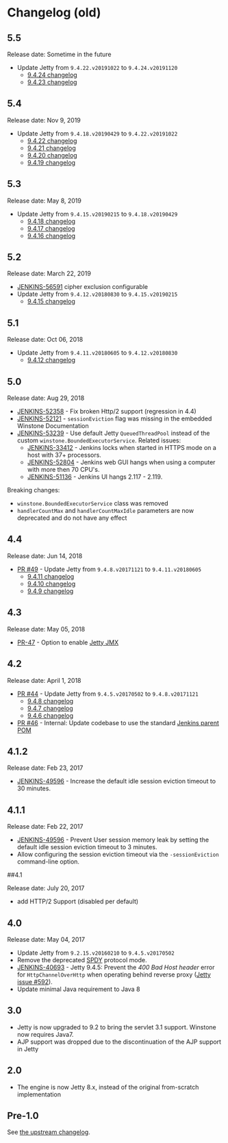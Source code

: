 Changelog (old)
===

## 5.5

Release date: Sometime in the future

* Update Jetty from `9.4.22.v20191022` to `9.4.24.v20191120`
  * [9.4.24 changelog](https://github.com/eclipse/jetty.project/releases/tag/jetty-9.4.24.v20191120)
  * [9.4.23 changelog](https://github.com/eclipse/jetty.project/releases/tag/jetty-9.4.23.v20191118)

## 5.4

Release date: Nov 9, 2019

* Update Jetty from `9.4.18.v20190429` to `9.4.22.v20191022`
  * [9.4.22 changelog](https://github.com/eclipse/jetty.project/releases/tag/jetty-9.4.22.v20191022)
  * [9.4.21 changelog](https://github.com/eclipse/jetty.project/releases/tag/jetty-9.4.21.v20190926)
  * [9.4.20 changelog](https://github.com/eclipse/jetty.project/releases/tag/jetty-9.4.20.v20190813)
  * [9.4.19 changelog](https://github.com/eclipse/jetty.project/releases/tag/jetty-9.4.19.v20190610)

## 5.3

Release date: May 8, 2019

* Update Jetty from `9.4.15.v20190215` to `9.4.18.v20190429`
  * [9.4.18 changelog](https://github.com/eclipse/jetty.project/releases/tag/jetty-9.4.18.v20190429)
  * [9.4.17 changelog](https://github.com/eclipse/jetty.project/releases/tag/jetty-9.4.17.v20190418)
  * [9.4.16 changelog](https://github.com/eclipse/jetty.project/releases/tag/jetty-9.4.16.v20190411)

## 5.2

Release date: March 22, 2019

* [JENKINS-56591](https://issues.jenkins-ci.org/browse/JENKINS-56591) cipher exclusion configurable
* Update Jetty from `9.4.12.v20180830` to `9.4.15.v20190215`
  * [9.4.15 changelog](https://github.com/eclipse/jetty.project/releases/tag/jetty-9.4.15.v20190215)

## 5.1

Release date: Oct 06, 2018

* Update Jetty from `9.4.11.v20180605` to `9.4.12.v20180830`
  * [9.4.12 changelog](https://github.com/eclipse/jetty.project/releases/tag/jetty-9.4.12.v20180830)

## 5.0

Release date: Aug 29, 2018

* [JENKINS-52358](https://issues.jenkins-ci.org/browse/JENKINS-52358) - Fix broken Http/2 support (regression in 4.4)
* [JENKINS-52121](https://issues.jenkins-ci.org/browse/JENKINS-52121) - `sessionEviction` flag was missing in the embedded Winstone Documentation
* [JENKINS-53239](https://issues.jenkins-ci.org/browse/JENKINS-53239) - Use default Jetty `QueuedThreadPool` instead of the custom `winstone.BoundedExecutorService`.
Related issues:
  * [JENKINS-33412](https://issues.jenkins-ci.org/browse/JENKINS-33412) - Jenkins locks when started in HTTPS mode on a host with 37+ processors.
  * [JENKINS-52804](https://issues.jenkins-ci.org/browse/JENKINS-52804) -
  Jenkins web GUI hangs when using a computer with more then 70 CPU's.
  * [JENKINS-51136](https://issues.jenkins-ci.org/browse/JENKINS-51136) -
  Jenkins UI hangs 2.117 - 2.119.

Breaking changes:

* `winstone.BoundedExecutorService` class was removed
* `handlerCountMax` and `handlerCountMaxIdle` parameters are now deprecated and do not have any effect

## 4.4

Release date: Jun 14, 2018

* [PR #49](https://github.com/jenkinsci/winstone/pull/49) -
Update Jetty from `9.4.8.v20171121` to `9.4.11.v20180605`
  * [9.4.11 changelog](https://github.com/eclipse/jetty.project/releases/tag/jetty-9.4.11.v20180605)
  * [9.4.10 changelog](https://github.com/eclipse/jetty.project/releases/tag/jetty-9.4.10.v20180503)
  * [9.4.9 changelog](https://github.com/eclipse/jetty.project/releases/tag/jetty-9.4.9.v20180320)

## 4.3

Release date: May 05, 2018

* [PR-47](https://github.com/jenkinsci/winstone/pull/47) -
Option to enable [Jetty JMX](https://www.eclipse.org/jetty/documentation/9.4.x/jmx-chapter.html)

## 4.2

Release date: April 1, 2018

* [PR #44](https://github.com/jenkinsci/winstone/pull/44) -
Update Jetty from `9.4.5.v20170502` to `9.4.8.v20171121`
  * [9.4.8 changelog](https://github.com/eclipse/jetty.project/releases/tag/jetty-9.4.8.v20171121)
  * [9.4.7 changelog](https://github.com/eclipse/jetty.project/releases/tag/jetty-9.4.7.v20170914)
  * [9.4.6 changelog](https://github.com/eclipse/jetty.project/releases/tag/jetty-9.4.6.v20170531)
* [PR #46](https://github.com/jenkinsci/winstone/pull/46) -
Internal: Update codebase to use the standard [Jenkins parent POM](https://github.com/jenkinsci/pom)

## 4.1.2

Release date: Feb 23, 2017

* [JENKINS-49596](https://issues.jenkins-ci.org/browse/JENKINS-49596) -
Increase the default idle session eviction timeout to 30 minutes.

## 4.1.1

Release date: Feb 22, 2017

* [JENKINS-49596](https://issues.jenkins-ci.org/browse/JENKINS-49596) -
Prevent User session memory leak by setting the default idle session eviction timeout to 3 minutes.
* Allow configuring the session eviction timeout via the `-sessionEviction` command-line option.

##4.1

Release date: July 20, 2017

* add HTTP/2 Support (disabled per default)

## 4.0

Release date: May 04, 2017

* Update Jetty from `9.2.15.v20160210` to `9.4.5.v20170502`
* Remove the deprecated [SPDY](http://www.eclipse.org/jetty/documentation/9.1.5.v20140505/spdy.html) protocol mode.
* [JENKINS-40693](https://issues.jenkins-ci.org/browse/JENKINS-40693) -
Jetty 9.4.5: Prevent the <i>400 Bad Host header</i> error for <code>HttpChannelOverHttp</code> when operating behind reverse proxy
([Jetty issue #592](https://github.com/eclipse/jetty.project/issues/592)).
* Update minimal Java requirement to Java 8

## 3.0

* Jetty is now upgraded to 9.2 to bring the servlet 3.1 support. Winstone now requires Java7.
* AJP support was dropped due to the discontinuation of the AJP support in Jetty

## 2.0

* The engine is now Jetty 8.x, instead of the original from-scratch implementation

## Pre-1.0

See [the upstream changelog](http://winstone.sourceforge.net/#recent).

